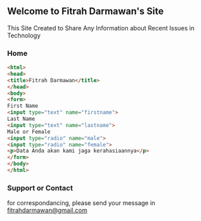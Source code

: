 ## Welcome to Fitrah Darmawan's Site

This Site Created to Share Any Information about Recent Issues in Technology

### Home



```markdown
<html>
<head>
<title>Fitrah Darmawan</title>
</head>
<body>
<form>
First Name
<input type="text" name="firstname">
Last Name
<input type="text" name="lastname">
Male or Female
<input type="radio" name="male">
<input type="radio" name="female">
<p>Data Anda akan kami jaga kerahasiaannya</p>
</form>
</body>
</html>
```

### Support or Contact

for correspondancing, please send your message in fitrahdarmawan@gmail.com
